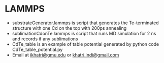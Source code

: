# LAMMPS
+  substrateGenerator.lammps is script that generates the Te-terminated structure with one Cd on the top with 200ps annealing
+  sublimationCdonTe.lammps is script that runs MD simulation for 2 ns and records if any sublimations
+  CdTe_table is an example of table potential generated by python code CdTe_table_potential.py
+ Email at ikhatri@gmu.edu or khatri.indi@gmail.com


